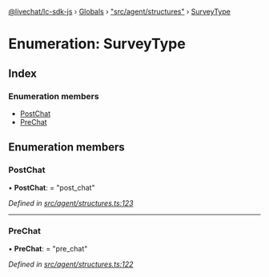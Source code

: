 [@livechat/lc-sdk-js](../README.md) › [Globals](../globals.md) › ["src/agent/structures"](../modules/_src_agent_structures_.md) › [SurveyType](_src_agent_structures_.surveytype.md)

# Enumeration: SurveyType

## Index

### Enumeration members

* [PostChat](_src_agent_structures_.surveytype.md#postchat)
* [PreChat](_src_agent_structures_.surveytype.md#prechat)

## Enumeration members

###  PostChat

• **PostChat**: = "post_chat"

*Defined in [src/agent/structures.ts:123](https://github.com/livechat/lc-sdk-js/blob/de56f05/src/agent/structures.ts#L123)*

___

###  PreChat

• **PreChat**: = "pre_chat"

*Defined in [src/agent/structures.ts:122](https://github.com/livechat/lc-sdk-js/blob/de56f05/src/agent/structures.ts#L122)*
